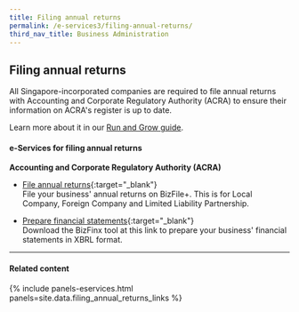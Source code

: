 ```yaml
---
title: Filing annual returns
permalink: /e-services3/filing-annual-returns/
third_nav_title: Business Administration
---
```


## Filing annual returns

All Singapore-incorporated companies are required to file annual returns with Accounting and Corporate Regulatory Authority (ACRA) to ensure their information on ACRA's register is up to date.

Learn more about it in our [Run and Grow guide](/run-and-grow/annual-returns/).

#### e-Services for filing annual returns

**Accounting and Corporate Regulatory Authority (ACRA)**

- [File annual returns](https://www.bizfile.gov.sg/){:target="_blank"}
<br>File your business' annual returns on BizFile+. This is for Local Company, Foreign Company and Limited Liability Partnership.

- [Prepare financial statements](#){:target="_blank"}
<br>Download the BizFinx tool at this link to prepare your business' financial statements in XBRL format.   

----

#### Related content

{% include panels-eservices.html panels=site.data.filing_annual_returns_links %}
